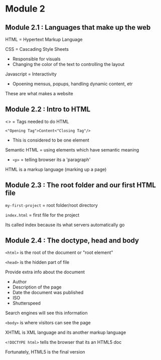 # Module 2

## Module 2.1 : Languages that make up the web

HTML = Hypertext Markup Language

CSS = Cascading Style Sheets

- Responsible for visuals
- Changing the color of the text to controlling the layout

Javascript = Interactivity

- Opoening mensus, popups, handling dynamic content, etr

These are what makes a website

## Module 2.2 : Intro to HTML

<> = Tags needed to do HTML

`<"Opening Tag">Content<"Closing Tag"/>`

- This is considered to be one element

Semantic HTML = using elements which have semantic meaning

- `<p>` = telling browser its a 'paragraph'

HTML is a markup language (marking up a page)

## Module 2.3 : The root folder and our first HTML file

`my-first-project` = root folder/root directory

`index.html` = first file for the project

Its called index because its what servers automatically go

## Module 2.4 : The doctype, head and body

`<html>` is the root of the document or "root element"

`<head>` is the hidden part of file

Provide extra info about the document

- Author
- Description of the page
- Date the document was published
- ISO
- Shutterspeed

Search engines will see this information

`<body>` is where visitors can see the page

XHTML is XML language and its another markup language

`<!DOCTYPE html>` tells the browser that its an HTML5 doc

Fortunately, HTML5 is the final version